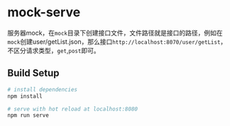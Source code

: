 # mock-serve

服务器mock，在`mock`目录下创建接口文件，文件路径就是接口的路径，例如在`mock`创建user/getList.json，那么接口`http://localhost:8070/user/getList`，不区分请求类型，`get`,`post`即可。

## Build Setup

``` bash
# install dependencies
npm install

# serve with hot reload at localhost:8080
npm run serve
```
